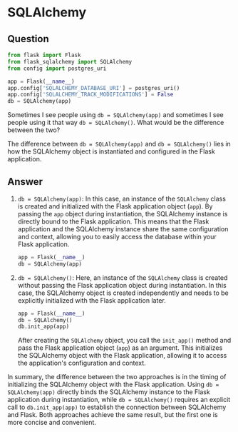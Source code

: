 # SQLAlchemy

## Question

```python
from flask import Flask
from flask_sqlalchemy import SQLAlchemy
from config import postgres_uri

app = Flask(__name__)
app.config['SQLALCHEMY_DATABASE_URI'] = postgres_uri()
app.config['SQLALCHEMY_TRACK_MODIFICATIONS'] = False
db = SQLAlchemy(app)
```

Sometimes I see people using `db = SQLAlchemy(app)` and sometimes I see 
people using it that way `db = SQLAlchemy()`. What would be the difference 
between the two? 

The difference between `db = SQLAlchemy(app)` and `db = SQLAlchemy()` lies in 
how the SQLAlchemy object is instantiated and configured in the Flask 
application. 


## Answer

1. `db = SQLAlchemy(app)`: In this case, an instance of the `SQLAlchemy` 
class is created and initialized with the Flask application object (`app`). 
By passing the `app` object during instantiation, the SQLAlchemy instance is 
directly bound to the Flask application. This means that the Flask 
application and the SQLAlchemy instance share the same configuration and 
context, allowing you to easily access the database within your Flask 
application. 

   ```python
   app = Flask(__name__)
   db = SQLAlchemy(app)
   ```

2. `db = SQLAlchemy()`: Here, an instance of the `SQLAlchemy` class is 
created without passing the Flask application object during instantiation. In 
this case, the SQLAlchemy object is created independently and needs to be 
explicitly initialized with the Flask application later. 

   ```python
   app = Flask(__name__)
   db = SQLAlchemy()
   db.init_app(app)
   ```

   After creating the `SQLAlchemy` object, you call the `init_app()` method and 
   pass the Flask application object (`app`) as an argument. This initializes 
   the SQLAlchemy object with the Flask application, allowing it to access the 
   application's configuration and context. 


In summary, the difference between the two approaches is in the timing of 
initializing the SQLAlchemy object with the Flask application. Using `db = 
SQLAlchemy(app)` directly binds the SQLAlchemy instance to the Flask 
application during instantiation, while `db = SQLAlchemy()` requires an 
explicit call to `db.init_app(app)` to establish the connection between 
SQLAlchemy and Flask. Both approaches achieve the same result, but the first 
one is more concise and convenient.
